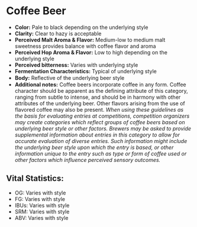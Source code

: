 # Coffee Beer

- **Color:** Pale to black depending on the underlying style
- **Clarity:** Clear to hazy is acceptable
- **Perceived Malt Aroma & Flavor:** Medium-low to medium malt sweetness provides balance with coffee flavor and aroma
- **Perceived Hop Aroma & Flavor:** Low to high depending on the underlying style
- **Perceived bitterness:** Varies with underlying style
- **Fermentation Characteristics:** Typical of underlying style
- **Body:** Reﬂective of the underlying beer style
- **Additional notes:** Coffee beers incorporate coffee in any form. Coffee character should be apparent as the defining attribute of this category, ranging from subtle to intense, and should be in harmony with other attributes of the underlying beer. Other flavors arising from the use of flavored coffee may also be present. _When using these guidelines as the basis for evaluating entries at competitions, competition organizers may create categories which reflect groups of coffee beers based on underlying beer style or other factors. Brewers may be asked to provide supplemental information about entries in this category to allow for accurate evaluation of diverse entries. Such information might include the underlying beer style upon which the entry is based, or other information unique to the entry such as type or form of coffee used or other factors which influence perceived sensory outcomes._

## Vital Statistics:

- OG: Varies with style 
- FG: Varies with style 
- IBUs: Varies with style 
- SRM: Varies with style 
- ABV: Varies with style 
